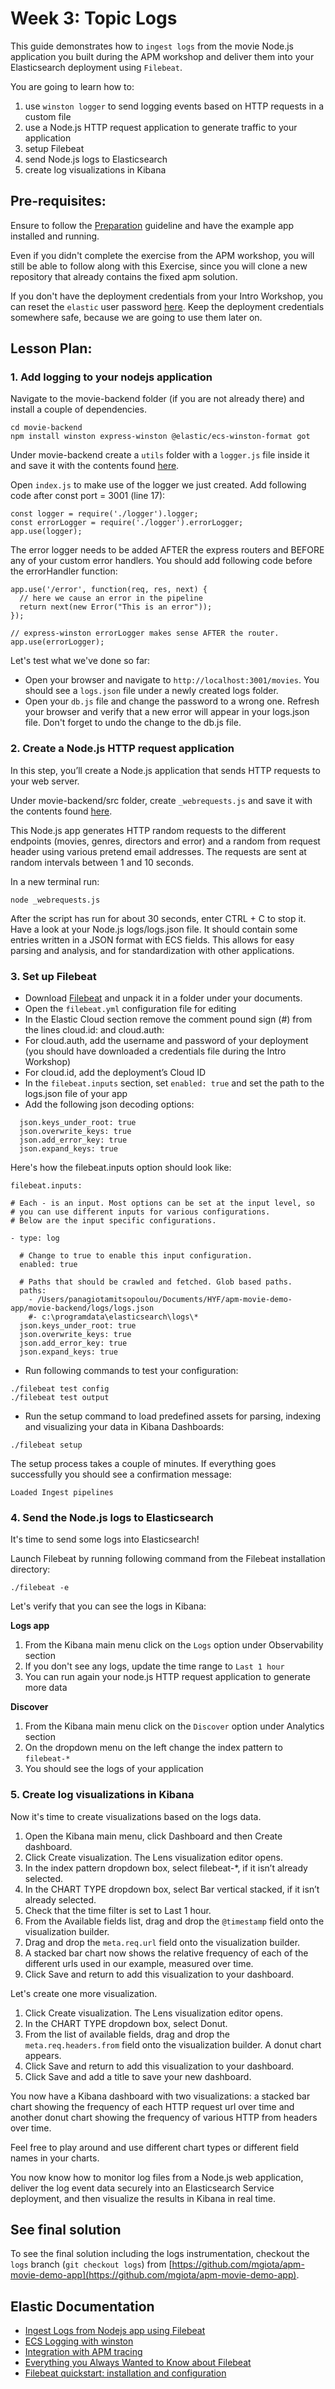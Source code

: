 # Week  3: Topic Logs
This guide demonstrates how to `ingest logs` from the movie Node.js  application you built during the APM workshop and deliver them  into your Elasticsearch deployment using `Filebeat`.

You are going to learn how to:
1. use `winston logger` to send logging events based on HTTP requests in a custom file
2. use a Node.js HTTP request application to generate traffic to your application
3. setup Filebeat
4. send Node.js logs to Elasticsearch
5. create log visualizations in Kibana



## Pre-requisites:
Ensure to follow the [Preparation](./preparation.md) guideline and have the example app installed and running.

Even if you didn't complete the exercise from the APM workshop, you will still be able to follow along with this Exercise, since you will clone a new repository that already contains the fixed apm solution. 

If you don't have the deployment credentials from your Intro Workshop, you can reset the `elastic` user password [here](https://www.elastic.co/guide/en/cloud/current/ec-password-reset.html#ec-password-reset). Keep the deployment credentials somewhere safe, because we are going to use them later on.

## Lesson Plan:

###  1. Add logging to your nodejs application

Navigate to the movie-backend folder (if you are not already there) and install a couple of dependencies.

```
cd movie-backend
npm install winston express-winston @elastic/ecs-winston-format got
```

Under movie-backend create a `utils` folder with a `logger.js` file inside it and save it with the contents found [here](https://raw.githubusercontent.com/mgiota/apm-movie-demo-app/logs/movie-backend/src/logger.js).

 
Open `index.js` to make use of the logger we just created. Add following code after const port = 3001 (line 17):

```
const logger = require('./logger').logger;
const errorLogger = require('./logger').errorLogger;
app.use(logger);
```

 The error logger needs to be added AFTER the express routers and BEFORE any of your custom error handlers. You should add following code before the errorHandler function:
```
app.use('/error', function(req, res, next) {
  // here we cause an error in the pipeline
  return next(new Error("This is an error"));
});

// express-winston errorLogger makes sense AFTER the router.
app.use(errorLogger);
```

Let's test what we've done so far: 
* Open your browser and navigate to `http://localhost:3001/movies`. You should see a `logs.json` file under a newly created logs folder. 
* Open your `db.js` file and change the password to a wrong one. Refresh your browser and verify that a new error will appear in your logs.json file. Don't forget to undo the change to the db.js file.


### 2. Create a Node.js HTTP request application

In this step, you’ll create a Node.js application that sends HTTP requests to your web server.

Under movie-backend/src folder, create `_webrequests.js` and save it with the contents found [here](https://raw.githubusercontent.com/mgiota/apm-movie-demo-app/logs/movie-backend/src/_webrequests.js).

This Node.js app generates HTTP random requests to the different endpoints (movies, genres, directors and error) and a random from request header using various pretend email addresses. The requests are sent at random intervals between 1 and 10 seconds.

In a new terminal run:

```
node _webrequests.js
``` 

After the script has run for about 30 seconds, enter CTRL + C to stop it. Have a look at your Node.js logs/logs.json file. It should contain some entries written in a JSON format with ECS fields. This allows for easy parsing and analysis, and for standardization with other applications. 


### 3. Set up Filebeat

- Download [Filebeat](https://www.elastic.co/downloads/beats/filebeat) and unpack it in a folder under your documents. 
- Open the `filebeat.yml` configuration file for editing
- In the Elastic Cloud section remove the comment pound sign (#) from the lines cloud.id: and cloud.auth:
- For cloud.auth, add the username and password of your deployment (you should have downloaded a credentials file during the Intro Workshop)
- For cloud.id, add the deployment’s Cloud ID
- In the `filebeat.inputs` section, set `enabled: true` and set the path to the logs.json file of your app
- Add the following json decoding options:

```
  json.keys_under_root: true
  json.overwrite_keys: true
  json.add_error_key: true
  json.expand_keys: true
```

Here's how the filebeat.inputs option should look like:
```
filebeat.inputs:

# Each - is an input. Most options can be set at the input level, so
# you can use different inputs for various configurations.
# Below are the input specific configurations.

- type: log

  # Change to true to enable this input configuration.
  enabled: true

  # Paths that should be crawled and fetched. Glob based paths.
  paths:
    - /Users/panagiotamitsopoulou/Documents/HYF/apm-movie-demo-app/movie-backend/logs/logs.json
    #- c:\programdata\elasticsearch\logs\*
  json.keys_under_root: true
  json.overwrite_keys: true
  json.add_error_key: true
  json.expand_keys: true
  ```

- Run following commands to test your configuration:
```
./filebeat test config
./filebeat test output
```

- Run the setup command to load predefined assets for parsing, indexing and visualizing your data in Kibana Dashboards:
```
./filebeat setup
```

The setup process takes a couple of minutes. If everything goes successfully you should see a confirmation message:

``` 
Loaded Ingest pipelines
```


### 4. Send the Node.js logs to Elasticsearch

It's time to send some logs into Elasticsearch!

Launch Filebeat by running following command from the Filebeat installation directory:

```
./filebeat -e
```

Let's verify that you can see the logs in Kibana:

**Logs app**
1. From the Kibana main menu click on the `Logs` option under Observability section
2. If you don't see any logs, update the time range to `Last 1 hour`
3. You can run again your node.js HTTP request application to generate more data

**Discover**
1. From the Kibana main menu click on the `Discover` option under Analytics section
2. On the dropdown menu on the left change the index pattern to `filebeat-*`
3. You should see the logs of your application


### 5. Create log visualizations in Kibana

Now it's time to create visualizations based on the logs data.

1. Open the Kibana main menu, click Dashboard and then Create dashboard.
2. Click Create visualization. The Lens visualization editor opens.
3. In the index pattern dropdown box, select filebeat-*, if it isn’t already selected.
4. In the CHART TYPE dropdown box, select Bar vertical stacked, if it isn’t already selected.
5. Check that the time filter is set to Last 1 hour.
6. From the Available fields list, drag and drop the `@timestamp` field onto the visualization builder.
7. Drag and drop the `meta.req.url` field onto the visualization builder.
8. A stacked bar chart now shows the relative frequency of each of the different urls used in our example, measured over time.
9. Click Save and return to add this visualization to your dashboard.

Let's create one more visualization.
1. Click Create visualization. The Lens visualization editor opens.
2. In the CHART TYPE dropdown box, select Donut.
3. From the list of available fields, drag and drop the `meta.req.headers.from` field onto the visualization builder. A donut chart appears.
4. Click Save and return to add this visualization to your dashboard.
5. Click Save and add a title to save your new dashboard.

You now have a Kibana dashboard with two visualizations: a stacked bar chart showing the frequency of each HTTP request url over time and another donut chart showing the frequency of various HTTP from headers over time.

Feel free to play around and use different chart types or different field names in your charts.  

You now know how to monitor log files from a Node.js web application, deliver the log event data securely into an Elasticsearch Service deployment, and then visualize the results in Kibana in real time.

## See final solution
To see the final solution including the logs instrumentation, checkout the `logs` branch (`git checkout logs`) from [https://github.com/mgiota/apm-movie-demo-app](https://github.com/mgiota/apm-movie-demo-app).

## Elastic Documentation
* [Ingest Logs from Nodejs app using Filebeat](https://www.elastic.co/guide/en/cloud/current/ec-getting-started-search-use-cases-node-logs.html) 
* [ECS Logging with winston](https://www.elastic.co/guide/en/ecs-logging/nodejs/current/winston.html)
* [Integration with APM tracing](https://www.elastic.co/guide/en/ecs-logging/nodejs/current/winston.html?baymax=rec&rogue=rec-1&elektra=guide#winston-apm)
* [Everything you Always Wanted to Know about Filebeat](https://www.youtube.com/watch?v=ykuw1piMGa4)
* [Filebeat quickstart: installation and configuration](https://www.elastic.co/guide/en/beats/filebeat/current/filebeat-installation-configuration.html)

